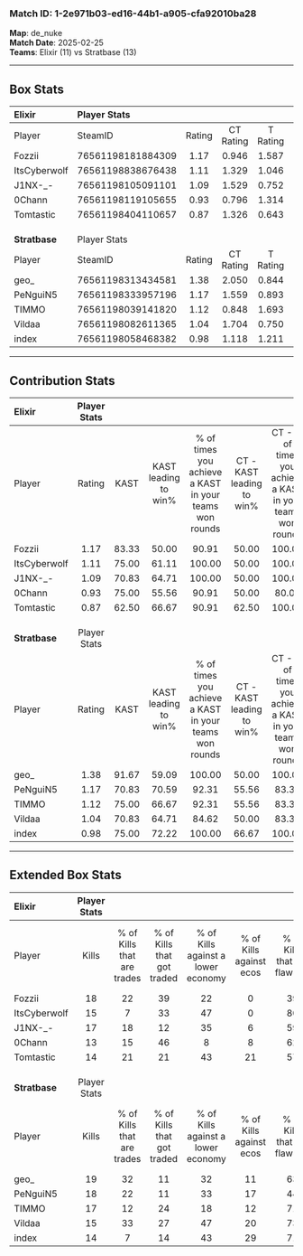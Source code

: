 ### Match ID: 1-2e971b03-ed16-44b1-a905-cfa92010ba28  
**Map**: de_nuke  
**Match Date**: 2025-02-25  
**Teams**: Elixir (11) vs Stratbase (13)  

---  

## Box Stats  

| **Elixir**    | Player Stats      |        |           |          |       |      |       |         |        |      |     |
| :- | :- | :-: | :-: | :-: | :-: | :-: | :-: | :-: | :-: | :-: | :-: |
| Player        | SteamID           | Rating | CT Rating | T Rating | KAST  | ADR  | Kills | Assists | Deaths | K/D  | HS% |
| Fozzii        | 76561198181884309 |  1.17  |   0.946   |  1.587   | 83.33 | 67.6 |  18   |    4    |   17   | 1.06 | 33  |
| ItsCyberwolf  | 76561198838676438 |  1.11  |   1.329   |  1.046   | 75.00 | 83.0 |  15   |    8    |   15   | 1.00 | 40  |
| J1NX-_-       | 76561198105091101 |  1.09  |   1.529   |  0.752   | 70.83 | 68.9 |  17   |    3    |   15   | 1.13 | 35  |
| 0Chann        | 76561198119105655 |  0.93  |   0.796   |  1.314   | 75.00 | 76.7 |  13   |    7    |   19   | 0.68 | 46  |
| Tomtastic     | 76561198404110657 |  0.87  |   1.326   |  0.643   | 62.50 | 62.5 |  14   |    6    |   17   | 0.82 | 42  |
|               |                   |        |           |          |       |      |       |         |        |      |     |
|               |                   |        |           |          |       |      |       |         |        |      |     |
|               |                   |        |           |          |       |      |       |         |        |      |     |
| **Stratbase** | Player Stats      |        |           |          |       |      |       |         |        |      |     |
| Player        | SteamID           | Rating | CT Rating | T Rating | KAST  | ADR  | Kills | Assists | Deaths | K/D  | HS% |
| geo_          | 76561198313434581 |  1.38  |   2.050   |  0.844   | 91.67 | 79.8 |  19   |    4    |   14   | 1.36 | 63  |
| PeNguiN5      | 76561198333957196 |  1.17  |   1.559   |  0.893   | 70.83 | 83.3 |  18   |    3    |   15   | 1.20 | 77  |
| TIMMO         | 76561198039141820 |  1.12  |   0.848   |  1.693   | 75.00 | 79.9 |  17   |    6    |   17   | 1.00 | 76  |
| Vildaa        | 76561198082611365 |  1.04  |   1.704   |  0.750   | 70.83 | 74.7 |  15   |   10    |   16   | 0.94 | 40  |
| index         | 76561198058468382 |  0.98  |   1.118   |  1.211   | 75.00 | 58.4 |  14   |    3    |   15   | 0.93 | 57  |
---  

## Contribution Stats  

| **Elixir**    | Player Stats |       |                      |                                                        |                           |                                                             |                          |                                                            |
| :- | :-: | :-: | :-: | :-: | :-: | :-: | :-: | :-: |
| Player        |    Rating    | KAST  | KAST leading to win% | % of times you achieve a KAST in your teams won rounds | CT - KAST leading to win% | CT - % of times you achieve a KAST in your teams won rounds | T - KAST leading to win% | T - % of times you achieve a KAST in your teams won rounds |
| Fozzii        |     1.17     | 83.33 |        50.00         |                         90.91                          |           50.00           |                           100.00                            |          50.00           |                           83.33                            |
| ItsCyberwolf  |     1.11     | 75.00 |        61.11         |                         100.00                         |           50.00           |                           100.00                            |          75.00           |                           100.00                           |
| J1NX-_-       |     1.09     | 70.83 |        64.71         |                         100.00                         |           50.00           |                           100.00                            |          85.71           |                           100.00                           |
| 0Chann        |     0.93     | 75.00 |        55.56         |                         90.91                          |           50.00           |                            80.00                            |          60.00           |                           100.00                           |
| Tomtastic     |     0.87     | 62.50 |        66.67         |                         90.91                          |           62.50           |                           100.00                            |          71.43           |                           83.33                            |
|               |              |       |                      |                                                        |                           |                                                             |                          |                                                            |
|               |              |       |                      |                                                        |                           |                                                             |                          |                                                            |
|               |              |       |                      |                                                        |                           |                                                             |                          |                                                            |
| **Stratbase** | Player Stats |       |                      |                                                        |                           |                                                             |                          |                                                            |
| Player        |    Rating    | KAST  | KAST leading to win% | % of times you achieve a KAST in your teams won rounds | CT - KAST leading to win% | CT - % of times you achieve a KAST in your teams won rounds | T - KAST leading to win% | T - % of times you achieve a KAST in your teams won rounds |
| geo_          |     1.38     | 91.67 |        59.09         |                         100.00                         |           50.00           |                           100.00                            |          70.00           |                           100.00                           |
| PeNguiN5      |     1.17     | 70.83 |        70.59         |                         92.31                          |           55.56           |                            83.33                            |          87.50           |                           100.00                           |
| TIMMO         |     1.12     | 75.00 |        66.67         |                         92.31                          |           55.56           |                            83.33                            |          77.78           |                           100.00                           |
| Vildaa        |     1.04     | 70.83 |        64.71         |                         84.62                          |           50.00           |                            83.33                            |          85.71           |                           85.71                            |
| index         |     0.98     | 75.00 |        72.22         |                         100.00                         |           66.67           |                           100.00                            |          77.78           |                           100.00                           |
---  

## Extended Box Stats  

| **Elixir**    | Player Stats |                            |                            |                                    |                         |                              |                                 |        |                             |                                     |                          |                               |                            |
| :- | :-: | :-: | :-: | :-: | :-: | :-: | :-: | :-: | :-: | :-: | :-: | :-: | :-: |
| Player        |    Kills     | % of Kills that are trades | % of Kills that got traded | % of Kills against a lower economy | % of Kills against ecos | % of Kills that are flawless | % of Kills that are close duels | Deaths | % of Deaths that get traded | % of Deaths against a lower economy | % of Deaths against ecos | % of Deaths that are flawless | % of Deaths that are close |
| Fozzii        |      18      |             22             |             39             |                 22                 |            0            |              39              |                0                |   17   |             18              |                 18                  |            0             |              82               |             12             |
| ItsCyberwolf  |      15      |             7              |             33             |                 47                 |            0            |              80              |                7                |   15   |             13              |                 20                  |            0             |              60               |             7              |
| J1NX-_-       |      17      |             18             |             12             |                 35                 |            6            |              59              |                0                |   15   |              7              |                 13                  |            0             |              60               |             13             |
| 0Chann        |      13      |             15             |             46             |                 8                  |            8            |              62              |                0                |   19   |             21              |                 21                  |            0             |              42               |             11             |
| Tomtastic     |      14      |             21             |             21             |                 43                 |           21            |              57              |                0                |   17   |             24              |                 18                  |            0             |              76               |             0              |
|               |              |                            |                            |                                    |                         |                              |                                 |        |                             |                                     |                          |                               |                            |
|               |              |                            |                            |                                    |                         |                              |                                 |        |                             |                                     |                          |                               |                            |
|               |              |                            |                            |                                    |                         |                              |                                 |        |                             |                                     |                          |                               |                            |
| **Stratbase** | Player Stats |                            |                            |                                    |                         |                              |                                 |        |                             |                                     |                          |                               |                            |
| Player        |    Kills     | % of Kills that are trades | % of Kills that got traded | % of Kills against a lower economy | % of Kills against ecos | % of Kills that are flawless | % of Kills that are close duels | Deaths | % of Deaths that get traded | % of Deaths against a lower economy | % of Deaths against ecos | % of Deaths that are flawless | % of Deaths that are close |
| geo_          |      19      |             32             |             11             |                 32                 |           11            |              63              |               11                |   14   |             14              |                 29                  |            0             |              79               |             0              |
| PeNguiN5      |      18      |             22             |             11             |                 33                 |           17            |              44              |                0                |   15   |              7              |                 33                  |            7             |              60               |             0              |
| TIMMO         |      17      |             12             |             24             |                 18                 |           12            |              71              |               18                |   17   |             29              |                 29                  |            12            |              47               |             6              |
| Vildaa        |      15      |             33             |             27             |                 47                 |           20            |              73              |                7                |   16   |             50              |                 25                  |            6             |              63               |             0              |
| index         |      14      |             7              |             14             |                 43                 |           29            |              71              |                7                |   15   |             47              |                 27                  |            0             |              53               |             0              |
